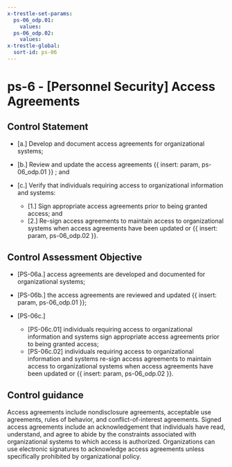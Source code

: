 ```yaml
---
x-trestle-set-params:
  ps-06_odp.01:
    values:
  ps-06_odp.02:
    values:
x-trestle-global:
  sort-id: ps-06
---
```


# ps-6 - \[Personnel Security\] Access Agreements

## Control Statement

- \[a.\] Develop and document access agreements for organizational systems;

- \[b.\] Review and update the access agreements {{ insert: param, ps-06_odp.01 }} ; and

- \[c.\] Verify that individuals requiring access to organizational information and systems:

  - \[1.\] Sign appropriate access agreements prior to being granted access; and
  - \[2.\] Re-sign access agreements to maintain access to organizational systems when access agreements have been updated or {{ insert: param, ps-06_odp.02 }}.

## Control Assessment Objective

- \[PS-06a.\] access agreements are developed and documented for organizational systems;

- \[PS-06b.\] the access agreements are reviewed and updated {{ insert: param, ps-06_odp.01 }};

- \[PS-06c.\]

  - \[PS-06c.01\] individuals requiring access to organizational information and systems sign appropriate access agreements prior to being granted access;
  - \[PS-06c.02\] individuals requiring access to organizational information and systems re-sign access agreements to maintain access to organizational systems when access agreements have been updated or {{ insert: param, ps-06_odp.02 }}.

## Control guidance

Access agreements include nondisclosure agreements, acceptable use agreements, rules of behavior, and conflict-of-interest agreements. Signed access agreements include an acknowledgement that individuals have read, understand, and agree to abide by the constraints associated with organizational systems to which access is authorized. Organizations can use electronic signatures to acknowledge access agreements unless specifically prohibited by organizational policy.
